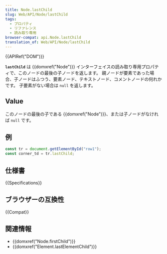 ```yaml
---
title: Node.lastChild
slug: Web/API/Node/lastChild
tags:
  - プロパティ
  - リファレンス
  - 読み取り専用
browser-compat: api.Node.lastChild
translation_of: Web/API/Node/lastChild
---
```

{{APIRef("DOM")}}

**`lastChild`** は {{domxref("Node")}} インターフェイスの読み取り専用プロパティで、このノードの最後の子ノードを返します。
親ノードが要素であった場合、子ノードはふつう、要素ノード、テキストノード、コメントノードの何れかです。
子要素がない場合は `null` を返します。

## Value

このノードの最後の子である {{domxref("Node")}}、または子ノードがなければ `null` です。

## 例

```js
const tr = document.getElementById("row1");
const corner_td = tr.lastChild;
```

## 仕様書

{{Specifications}}

## ブラウザーの互換性

{{Compat}}

## 関連情報

- {{domxref("Node.firstChild")}}
- {{domxref("Element.lastElementChild")}}

